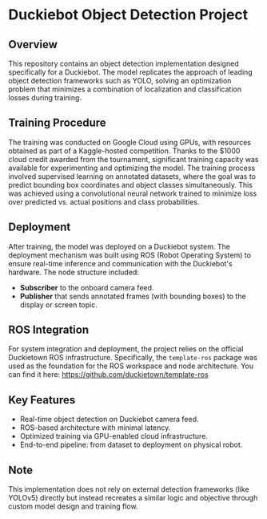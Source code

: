Duckiebot Object Detection Project
==================================

Overview
--------
This repository contains an object detection implementation designed specifically for a Duckiebot. The model replicates the approach of leading object detection frameworks such as YOLO, solving an optimization problem that minimizes a combination of localization and classification losses during training.

Training Procedure
------------------
The training was conducted on Google Cloud using GPUs, with resources obtained as part of a Kaggle-hosted competition. Thanks to the $1000 cloud credit awarded from the tournament, significant training capacity was available for experimenting and optimizing the model. The training process involved supervised learning on annotated datasets, where the goal was to predict bounding box coordinates and object classes simultaneously. This was achieved using a convolutional neural network trained to minimize loss over predicted vs. actual positions and class probabilities.

Deployment
----------
After training, the model was deployed on a Duckiebot system. The deployment mechanism was built using ROS (Robot Operating System) to ensure real-time inference and communication with the Duckiebot's hardware. The node structure included:
- **Subscriber** to the onboard camera feed.
- **Publisher** that sends annotated frames (with bounding boxes) to the display or screen topic.

ROS Integration
---------------
For system integration and deployment, the project relies on the official Duckietown ROS infrastructure. Specifically, the `template-ros` package was used as the foundation for the ROS workspace and node architecture. You can find it here:
https://github.com/duckietown/template-ros

Key Features
------------
- Real-time object detection on Duckiebot camera feed.
- ROS-based architecture with minimal latency.
- Optimized training via GPU-enabled cloud infrastructure.
- End-to-end pipeline: from dataset to deployment on physical robot.

Note
----
This implementation does not rely on external detection frameworks (like YOLOv5) directly but instead recreates a similar logic and objective through custom model design and training flow.
